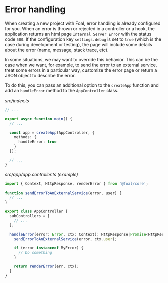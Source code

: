 # Error handling

When creating a new project with Foal, error handling is already configured for you. When an error is thrown or rejected in a controller or a hook, the application returns an html page `Internal Server Error` with the status code `500`. If the configuration key `settings.debug` is set to `true` (which is the case during development or testing), the page will include some details about the error (name, message, stack trace, etc).

In some situations, we may want to override this behavior. This can be the case when we want, for example, to send the error to an external service, treat some errors in a particular way, customize the error page or return a JSON object to describe the error.

To do this, you can pass an additional option to the `createApp` function and add an `handleError` method to the `AppController` class.

*src/index.ts*
```typescript
// ...

export async function main() {
  // ...

  const app = createApp(AppController, {
    methods: {
      handleError: true
    }
  });

  // ...
}
```

*src/app/app.controller.ts (example)*
```typescript
import { Context, HttpResponse, renderError } from '@foal/core';

function sendErrorToAnExternalService(error, user) {
  // ...
}

export class AppController {
  subControllers = [
    // ...
  ];

  handleError(error: Error, ctx: Context): HttpResponse|Promise<HttpResponse> {
    sendErrorToAnExternalService(error, ctx.user);

    if (error instanceof MyError) {
      // Do something
    }

    return renderError(err, ctx);
  }
}
```